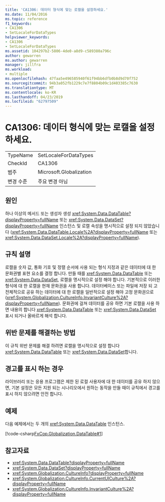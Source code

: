 ```yaml
---
title: 'CA1306: 데이터 형식에 맞는 로캘을 설정하세요.'
ms.date: 11/04/2016
ms.topic: reference
f1_keywords:
- CA1306
- SetLocaleForDataTypes
helpviewer_keywords:
- CA1306
- SetLocaleForDataTypes
ms.assetid: 104297b2-5806-4de0-a8d9-c589380a796c
author: gewarren
ms.author: gewarren
manager: jillfra
ms.workload:
- multiple
ms.openlocfilehash: 47faa5e496585940f61f94bb6dfb0b8d9d70f752
ms.sourcegitcommit: 94b3a052fb1229c7e7f8804b09c1d403385c7630
ms.translationtype: MT
ms.contentlocale: ko-KR
ms.lasthandoff: 04/23/2019
ms.locfileid: "62797509"
---
```

# <a name="ca1306-set-locale-for-data-types"></a>CA1306: 데이터 형식에 맞는 로캘을 설정하세요.

|||
|-|-|
|TypeName|SetLocaleForDataTypes|
|CheckId|CA1306|
|범주|Microsoft.Globalization|
|변경 수준|주요 변경 아님|

## <a name="cause"></a>원인
 하나 이상의 메서드 또는 생성자 생성 <xref:System.Data.DataTable?displayProperty=fullName> 또는 <xref:System.Data.DataSet?displayProperty=fullName> 인스턴스 및 로캘 속성을 명시적으로 설정 되지 않았습니다 (<xref:System.Data.DataTable.Locale%2A?displayProperty=fullName> 또는 <xref:System.Data.DataSet.Locale%2A?displayProperty=fullName>).

## <a name="rule-description"></a>규칙 설명
 로캘을 숫자 값, 통화 기호 및 정렬 순서에 사용 되는 형식 지정과 같은 데이터에 대 한 문화권별 표현 요소를 결정 합니다. 만들 때를 <xref:System.Data.DataTable> 또는 <xref:System.Data.DataSet>, 로캘을 명시적으로 설정 해야 합니다. 기본적으로 이러한 형식에 대 한 로캘을 현재 문화권을 사용 합니다. 데이터베이스 또는 파일에 저장 되 고 전체적으로 공유 하는 데이터에 대 한 로캘을 일반적으로 설정 해야 고정 문화권으로 (<xref:System.Globalization.CultureInfo.InvariantCulture%2A?displayProperty=fullName>). 문화권에 걸쳐 데이터를 공유 하면 기본 로캘을 사용 하면 내용의 합니다 <xref:System.Data.DataTable> 또는 <xref:System.Data.DataSet> 표시 되거나 올바르게 해석 합니다.

## <a name="how-to-fix-violations"></a>위반 문제를 해결하는 방법
 이 규칙 위반 문제를 해결 하려면 로캘을 명시적으로 설정 합니다 <xref:System.Data.DataTable> 또는 <xref:System.Data.DataSet>합니다.

## <a name="when-to-suppress-warnings"></a>경고를 표시 하는 경우
 라이브러리 또는 응용 프로그램은 제한 된 로컬 사용자에 대 한 데이터를 공유 하지 않으면, 기본 설정은 모든 지원 되는 시나리오에서 원하는 동작을 만들 때이 규칙에서 경고를 표시 하지 않으려면 안전 합니다.

## <a name="example"></a>예제
 다음 예제에서는 두 개의 <xref:System.Data.DataTable> 인스턴스.

 [!code-csharp[FxCop.Globalization.DataTable#1](../code-quality/codesnippet/CSharp/ca1306-set-locale-for-data-types_1.cs)]

## <a name="see-also"></a>참고자료

- <xref:System.Data.DataTable?displayProperty=fullName>
- <xref:System.Data.DataSet?displayProperty=fullName>
- <xref:System.Globalization.CultureInfo?displayProperty=fullName>
- <xref:System.Globalization.CultureInfo.CurrentUICulture%2A?displayProperty=fullName>
- <xref:System.Globalization.CultureInfo.InvariantCulture%2A?displayProperty=fullName>